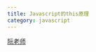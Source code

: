 ```yaml
---
title: Javascript的this原理
category: javascript
---
```


[阮老师](http://www.ruanyifeng.com/blog/2018/06/javascript-this.html)

